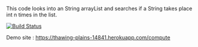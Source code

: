 This code looks into an String arrayList and searches if a String takes place int n times in the list.

[![Build Status](https://travis-ci.org/yalimbilgin/myDemoApp.svg?branch=master)](https://travis-ci.org/yalimbilgin/myDemoApp)

Demo site : https://thawing-plains-14841.herokuapp.com/compute

